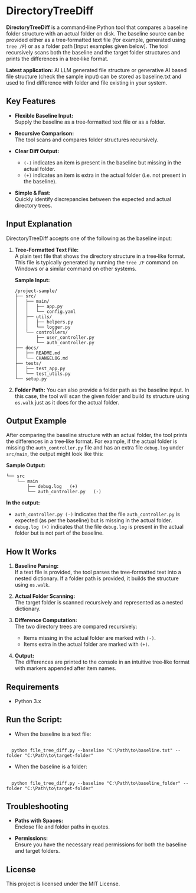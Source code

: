 # DirectoryTreeDiff

**DirectoryTreeDiff** is a command‑line Python tool that compares a baseline folder structure with an actual folder on disk. The baseline source can be provided either as a tree‑formatted text file (for example, generated using `tree /F`) or as a folder path [Input examples given below]. The tool recursively scans both the baseline and the target folder structures and prints the differences in a tree‑like format.

**Latest application:** AI LLM generated file structure or generative AI based file structure (check the sample input) can be stored as baseline.txt and used to find difference with folder and file existing in your system. 

## Key Features

- **Flexible Baseline Input:**  
  Supply the baseline as a tree‑formatted text file or as a folder.

- **Recursive Comparison:**  
  The tool scans and compares folder structures recursively.

- **Clear Diff Output:**  
  - `(-)` indicates an item is present in the baseline but missing in the actual folder.  
  - `(+)` indicates an item is extra in the actual folder (i.e. not present in the baseline).

- **Simple & Fast:**  
  Quickly identify discrepancies between the expected and actual directory trees.

## Input Explanation

DirectoryTreeDiff accepts one of the following as the baseline input:

1. **Tree‑Formatted Text File:**  
   A plain text file that shows the directory structure in a tree‑like format. This file is typically generated by running the `tree /F` command on Windows or a similar command on other systems.  
   
   **Sample Input:**
   ```plaintext
   /project-sample/
   ├── src/
   │   ├── main/
   │   │   ├── app.py
   │   │   └── config.yaml
   │   ├── utils/
   │   │   ├── helpers.py
   │   │   └── logger.py
   │   └── controllers/
   │       ├── user_controller.py
   │       └── auth_controller.py
   ├── docs/
   │   ├── README.md
   │   └── CHANGELOG.md
   ├── tests/
   │   ├── test_app.py
   │   └── test_utils.py
   └── setup.py
2. **Folder Path:**
  You can also provide a folder path as the baseline input. In this case, the tool will scan the given folder and build its structure using `os.walk` just as it does for the actual folder.

## Output Example
  After comparing the baseline structure with an actual folder, the tool prints the differences in a tree‑like format. For example, if the actual folder is missing the `auth_controller.py` file and has an extra file `debug.log` under `src/main`, the output might look like this:
  
  **Sample Output:**  
    
    └── src
        └── main
            ├── debug.log   (+)
            └── auth_controller.py   (-)
   

 **In the output:**
- `auth_controller.py (-)` indicates that the file `auth_controller.py` is expected (as per the baseline) but is missing in the actual folder.
- `debug.log (+)` indicates that the file `debug.log` is present in the actual folder but is not part of the baseline.


## How It Works

1. **Baseline Parsing:**  
   If a text file is provided, the tool parses the tree‑formatted text into a nested dictionary. If a folder path is provided, it builds the structure using `os.walk`.

2. **Actual Folder Scanning:**  
   The target folder is scanned recursively and represented as a nested dictionary.

3. **Difference Computation:**  
   The two directory trees are compared recursively:
   - Items missing in the actual folder are marked with `(-)`.
   - Items extra in the actual folder are marked with `(+)`.

4. **Output:**  
   The differences are printed to the console in an intuitive tree‑like format with markers appended after item names.

## Requirements

- Python 3.x
  
## Run the Script:
  - When the baseline is a text file:
##
      python file_tree_diff.py --baseline "C:\Path\to\baseline.txt" --folder "C:\Path\to\target-folder"

  - When the baseline is a folder:
##
      python file_tree_diff.py --baseline "C:\Path\to\baseline_folder" --folder "C:\Path\to\target-folder"

## Troubleshooting

- **Paths with Spaces:**  
  Enclose file and folder paths in quotes.

- **Permissions:**  
  Ensure you have the necessary read permissions for both the baseline and target folders.

## License
This project is licensed under the MIT License.

